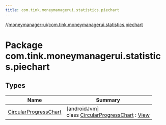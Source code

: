 ```yaml
---
title: com.tink.moneymanagerui.statistics.piechart
---
```

//[moneymanager-ui](../../index.html)/[com.tink.moneymanagerui.statistics.piechart](index.html)



# Package com.tink.moneymanagerui.statistics.piechart



## Types


| Name | Summary |
|---|---|
| [CircularProgressChart](-circular-progress-chart/index.html) | [androidJvm]<br>class [CircularProgressChart](-circular-progress-chart/index.html) : [View](https://developer.android.com/reference/kotlin/android/view/View.html) |

